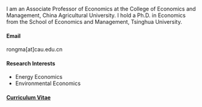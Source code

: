 
I am an Associate Professor of Economics at the College of Economics and Management, China Agricultural University. I hold a Ph.D. in Economics from the School of Economics and Management, Tsinghua University.

#### Email
rongma[at]cau.edu.cn

#### Research Interests
- Energy Economics
- Environmental Economics

#### [Curriculum Vitae](https://drive.google.com/file/d/1rCijVFa29C5K2ze3SRA9TjjRiUuSAE1_/view)
